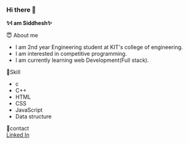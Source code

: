 ### Hi there 👋


**✨I am Siddhesh✨**

😇 About me
- I am 2nd year Engineering student at KIT's college of engineering.
- I am interested in competitive programming.
- I am currently learning web Development(Full stack).


🥇Skill
- c
- C++
- HTML
- CSS
- JavaScript
- Data structure


💬contact <br>
<a href="www.linkedin.com/in/siddhesh-bhosale-6a49201b6
">Linked In</a>
